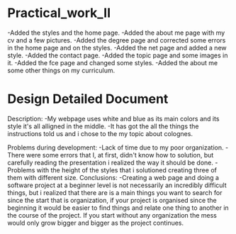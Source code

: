 # Practical_work_II

-Added the styles and the home page.
-Added the about me page with my cv and a few pictures.
-Added the degree page and corrected some errors in the home page and on the styles.
-Added the net page and added a new style.
-Added the contact page.
-Added the topic page and some images in it.
-Added the fce page and changed some styles.
-Added the about me some other things on my curriculum.


# Design Detailed Document
 Description:
 -My webpage uses white and blue as its main colors and its style it's all alligned in the middle. 
 -It has got the all the things the instructions told us and i chose to the my topic about colognes.

 Problems during development:
 -Lack of time due to my poor organization.
 -There were some errors that I, at first, didn't know how to solution, but carefully reading the presentation i realized the way it should be done.
 -Problems with the height of the styles that i solutioned creating three of them with different size.
 Conclusions:
 -Creating a web page and doing a software project at a beginner level is not necessarily an incredibly difficult things, but i realized that there are is a main things you want to search for since the start that is organization, if your project is organised since the beginning it would be easier to find things and relate one thing to another in the course of the project. If you start without any organization the mess would only grow bigger and bigger as the project continues.


